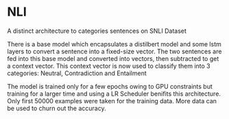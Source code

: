 # NLI
A distinct architecture to categories sentences on SNLI Dataset


There is a base model which encapsulates a distilbert model and some lstm layers to convert a sentence into a fixed-size vector.
The two sentences are fed into this base model and converted into vectors, then subtracted to get a context vector.
This context vector is now used to classify them into 3 categories: Neutral, Contradiction and Entailment

The model is trained only for a few epochs owing to GPU constraints but training for a larger time and using a LR Scheduler benifits this architecture.
Only first 50000 examples were taken for the training data. More data can be used to churn out the accuracy.

